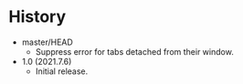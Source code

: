 # History

 - master/HEAD
   * Suppress error for tabs detached from their window.
 - 1.0 (2021.7.6)
   * Initial release.
